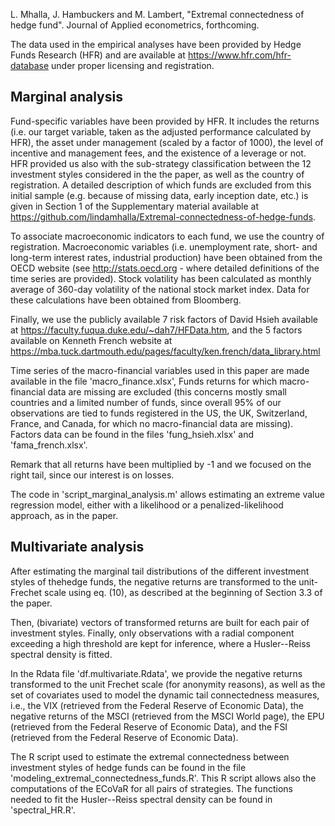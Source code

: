
L. Mhalla, J. Hambuckers and M. Lambert, "Extremal connectedness of hedge fund". Journal of Applied econometrics, forthcoming.

The data used in the empirical analyses have been provided by Hedge Funds Research (HFR) and are available at https://www.hfr.com/hfr-database under proper licensing and registration.

Marginal analysis
-----------------

Fund-specific variables have been provided by HFR. It includes the returns (i.e. our target variable, taken as the adjusted performance calculated by HFR), the asset under management (scaled by a factor of 1000), the level of incentive and management fees, and the existence of a leverage or not.  
HFR provided us also with the sub-strategy classification between the 12 investment styles considered in the the paper, as well as the country of registration. A detailed description of which funds are excluded from this initial sample (e.g. because of missing data, early inception date, etc.)
is given in Section 1 of the Supplementary material available at https://github.com/lindamhalla/Extremal-connectedness-of-hedge-funds.

To associate macroeconomic indicators to each fund, we use the country of registration. Macroeconomic variables (i.e. unemployment rate, short- and long-term interest rates, industrial production) have been obtained from the OECD website (see http://stats.oecd.org - where detailed definitions
of the time series are provided). Stock volatility has been calculated as monthly average of 360-day volatility of the national stock market index. Data for these calculations have been obtained from Bloomberg.

Finally, we use the publicly available 7 risk factors of David Hsieh available at https://faculty.fuqua.duke.edu/~dah7/HFData.htm, and the 5 factors available on Kenneth French website at https://mba.tuck.dartmouth.edu/pages/faculty/ken.french/data_library.html

Time series of the macro-financial variables used in this paper are made available in the file 'macro_finance.xlsx', Funds returns for which macro-financial data are missing are excluded (this concerns mostly small countries and a limited number of funds, since overall 95% of our observations are tied to funds registered in the US, the UK, Switzerland, France, and Canada, for which no macro-financial data are missing).
Factors data can be found in the files 'fung_hsieh.xlsx' and 'fama_french.xlsx'. 

Remark that all returns have been multiplied by -1 and we focused on the right tail, since our interest is on losses.

The code in 'script_marginal_analysis.m' allows estimating an extreme value regression model, either with a likelihood or a penalized-likelihood approach, as in the paper.


Multivariate analysis
--------------------

After estimating the marginal tail distributions of the different investment styles of thehedge funds, the negative returns are transformed to the unit-Frechet scale using eq. (10), as described at the beginning of Section 3.3 of the paper.

Then, (bivariate) vectors of transformed returns are built for each pair of investment styles. Finally, only observations with a radial component exceeding a high threshold are kept for inference, where a Husler--Reiss spectral density is fitted.

In the Rdata file 'df.multivariate.Rdata', we provide the negative returns transformed to the unit Frechet scale (for anonymity reasons), as well as the set of covariates used to model the dynamic tail connectedness measures, i.e., the VIX (retrieved from the Federal Reserve of Economic Data), the negative returns of the MSCI (retrieved from the MSCI World page), the EPU (retrieved from the Federal Reserve of Economic Data), and the FSI (retrieved from the Federal Reserve of Economic Data).

The R script used to estimate the extremal connectedness between investment styles of hedge funds can be found in the file 'modeling_extremal_connectedness_funds.R'. This R script allows also the computations of the ECoVaR for all pairs of strategies.
The functions needed to fit the Husler--Reiss spectral density can be found in 'spectral_HR.R'.
